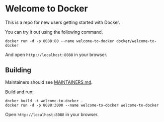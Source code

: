 # Welcome to Docker

This is a repo for new users getting started with Docker.

You can try it out using the following command.
```
docker run -d -p 8088:80 --name welcome-to-docker docker/welcome-to-docker
```
And open `http://localhost:8088` in your browser.

## Building

Maintainers should see [MAINTAINERS.md](MAINTAINERS.md).

Build and run:
```
docker build -t welcome-to-docker . 
docker run -d -p 8088:3000 --name welcome-to-docker welcome-to-docker
```
Open `http://localhost:8088` in your browser.
